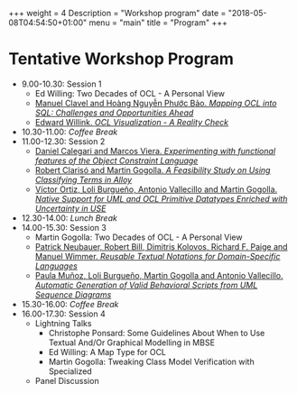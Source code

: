 +++
weight = 4
Description = "Workshop program"
date = "2018-05-08T04:54:50+01:00"
menu = "main"
title = "Program"
+++

# Tentative Workshop Program

* 9.00-10.30: Session 1 
  * Ed Willing: Two Decades of OCL - A Personal View
  * [Manuel Clavel and Hoàng Nguyễn Phước Bảo. *Mapping OCL into SQL: Challenges and Opportunities Ahead*](./papers/OCL2019_paper_110.pdf)
  * [Edward Willink. *OCL Visualization - A Reality Check*](papers/OCL2019_paper_011.pdf)
* 10.30-11.00: *Coffee Break*
* 11.00-12.30: Session 2  
  * [Daniel Calegari and Marcos Viera. *Experimenting with functional features of the Object Constraint Language*](papers/OCL2019_paper_101.pdf)
  * [Robert Clarisó and Martin Gogolla. *A Feasibility Study on Using Classifying Terms in Alloy*](papers/OCL2019_paper_000.pdf)
  * [Víctor Ortiz, Loli Burgueño, Antonio Vallecillo and Martin Gogolla. *Native Support for UML and OCL Primitive Datatypes Enriched with Uncertainty in USE*](papers/OCL2019_paper_100.pdf)
* 12.30-14.00: *Lunch Break*
* 14.00-15.30: Session 3  
  * Martin Gogolla: Two Decades of OCL - A Personal View
  * [Patrick Neubauer, Robert Bill, Dimitris Kolovos, Richard F. Paige and Manuel Wimmer. *Reusable Textual Notations for Domain-Specific Languages*](papers/OCL2019_paper_001.pdf)
  * [Paula Muñoz, Loli Burgueño, Martin Gogolla and Antonio Vallecillo. *Automatic Generation of Valid Behavioral Scripts from UML Sequence Diagrams*](papers/OCL2019_paper_010.pdf)
* 15.30-16.00: *Coffee Break*
* 16.00-17.30: Session 4 
  * Lightning Talks 
      * Christophe Ponsard: Some Guidelines About When to Use Textual And/Or Graphical Modelling in MBSE
      * Ed Willing: A Map Type for OCL
      * Martin Gogolla: Tweaking Class Model Verification with Specialized 
  * Panel Discussion
